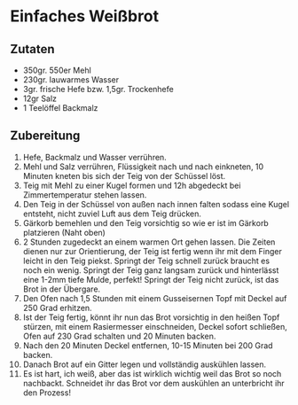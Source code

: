 # Einfaches Weißbrot

## Zutaten

- 350gr. 550er Mehl
- 230gr. lauwarmes Wasser
- 3gr. frische Hefe bzw. 1,5gr. Trockenhefe
- 12gr Salz
- 1 Teelöffel Backmalz

## Zubereitung

1. Hefe, Backmalz und Wasser verrühren.
1. Mehl und Salz verrühren, Flüssigkeit nach und nach einkneten, 10 Minuten kneten bis sich der Teig von der Schüssel löst.
1. Teig mit Mehl zu einer Kugel formen und 12h abgedeckt bei Zimmertemperatur stehen lassen.
1. Den Teig in der Schüssel von außen nach innen falten sodass eine Kugel entsteht, nicht zuviel Luft aus dem Teig drücken.
1. Gärkorb bemehlen und den Teig vorsichtig so wie er ist im Gärkorb platzieren (Naht oben)
1. 2 Stunden zugedeckt an einem warmen Ort gehen lassen. Die Zeiten dienen nur zur Orientierung, der Teig ist fertig wenn ihr mit dem Finger leicht in den Teig piekst. Springt der Teig schnell zurück braucht es noch ein wenig. Springt der Teig ganz langsam zurück und hinterlässt eine 1-2mm tiefe Mulde, perfekt! Springt der Teig nicht zurück, ist das Brot in der Übergare.
1. Den Ofen nach 1,5 Stunden mit einem Gusseisernen Topf mit Deckel auf 250 Grad erhitzen.
1. Ist der Teig fertig, könnt ihr nun das Brot vorsichtig in den heißen Topf stürzen, mit einem Rasiermesser einschneiden, Deckel sofort schließen, Ofen auf 230 Grad schalten und 20 Minuten backen.
1. Nach den 20 Minuten Deckel entfernen, 10-15 Minuten bei 200 Grad backen.
1. Danach Brot auf ein Gitter legen und vollständig auskühlen lassen.
1. Es ist hart, ich weiß, aber das ist wirklich wichtig weil das Brot so noch nachbackt. Schneidet ihr das Brot vor dem auskühlen an unterbricht ihr den Prozess!